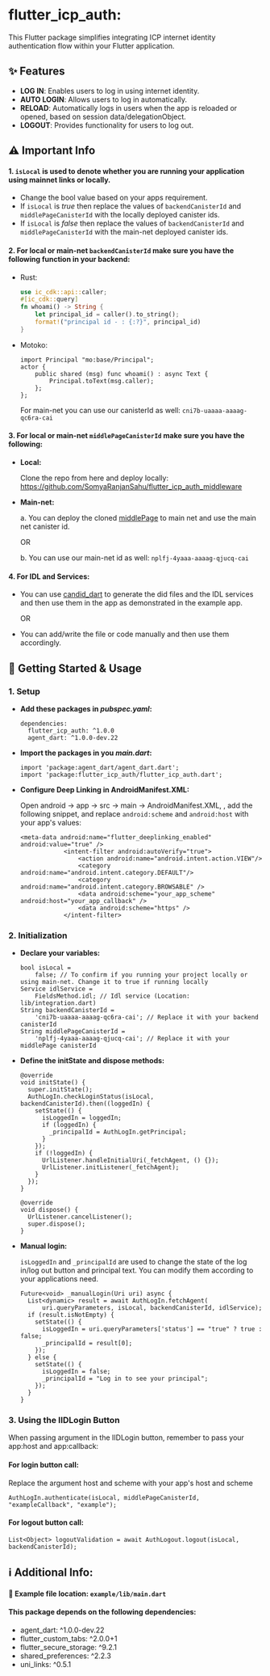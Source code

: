 # flutter_icp_auth:

This Flutter package simplifies integrating ICP internet identity authentication flow within your Flutter application.

## **✨ Features**

* **LOG IN**: Enables users to log in using internet identity.
* **AUTO LOGIN**: Allows users to log in automatically.
* **RELOAD**: Automatically logs in users when the app is reloaded or opened, based on session data/delegationObject.
* **LOGOUT**: Provides functionality for users to log out.

## **⚠️ Important Info**

#### 1. `isLocal` is used to denote whether you are running your application using mainnet links or locally.

* Change the bool value based on your apps requirement.
* If `isLocal` is *true* then replace the values of `backendCanisterId` and `middlePageCanisterId` with the locally deployed canister ids.
* If `isLocal` is *false* then  replace the values of `backendCanisterId` and `middlePageCanisterId` with the main-net deployed canister ids.

#### 2. For local or main-net `backendCanisterId` make sure you have the following function in your backend:

* Rust:

   ```rust
   use ic_cdk::api::caller;
   #[ic_cdk::query]
   fn whoami() -> String {
       let principal_id = caller().to_string();
       format!("principal id - : {:?}", principal_id)
   }
   ```

* Motoko:

   ```motoko
   import Principal "mo:base/Principal";
   actor {
       public shared (msg) func whoami() : async Text {
           Principal.toText(msg.caller);
       };
   };
   ```

  For main-net you can use our canisterId as well: `cni7b-uaaaa-aaaag-qc6ra-cai`

#### 3. For local or main-net `middlePageCanisterId` make sure you have the following:

* **Local:**

  Clone the repo from here and deploy locally: https://github.com/SomyaRanjanSahu/flutter_icp_auth_middleware

* **Main-net:**

  a. You can deploy the cloned [middlePage](https://github.com/SomyaRanjanSahu/flutter_icp_auth_middleware) to main net and use the main net canister id.

  OR

  b. You can use our main-net id as well: `nplfj-4yaaa-aaaag-qjucq-cai`

#### 4. For IDL and Services:

* You can use [candid_dart](https://pub.dev/packages/candid_dart) to generate the did files and the IDL services and then use them in the app as demonstrated in the example app.

  OR

* You can add/write the file or code manually and then use them accordingly.

## **🚀 Getting Started & Usage**

### **1. Setup**

* **Add these packages in *pubspec.yaml*:**

  ```
  dependencies:
    flutter_icp_auth: ^1.0.0
    agent_dart: ^1.0.0-dev.22
  ```

* **Import the packages in you *main.dart*:**

  ``` 
  import 'package:agent_dart/agent_dart.dart';
  import 'package:flutter_icp_auth/flutter_icp_auth.dart';
  ```

* **Configure Deep Linking in AndroidManifest.XML:**

  Open android → app → src → main → AndroidManifest.XML, , add the following snippet, and replace `android:scheme` and `android:host` with your app's values:

  ```
  <meta-data android:name="flutter_deeplinking_enabled" android:value="true" />
              <intent-filter android:autoVerify="true">
                  <action android:name="android.intent.action.VIEW"/>
                  <category android:name="android.intent.category.DEFAULT"/>
                  <category android:name="android.intent.category.BROWSABLE" />
                  <data android:scheme="your_app_scheme" android:host="your_app_callback" />
                  <data android:scheme="https" />
              </intent-filter>
  ```

### **2. Initialization**

* **Declare your variables:**

  ```
  bool isLocal =
      false; // To confirm if you running your project locally or using main-net. Change it to true if running locally
  Service idlService =
      FieldsMethod.idl; // Idl service (Location: lib/integration.dart)
  String backendCanisterId =
      'cni7b-uaaaa-aaaag-qc6ra-cai'; // Replace it with your backend canisterId
  String middlePageCanisterId =
      'nplfj-4yaaa-aaaag-qjucq-cai'; // Replace it with your middlePage canisterId
  ```

* **Define the initState and dispose methods:**

  ``` 
  @override
  void initState() {
    super.initState();
    AuthLogIn.checkLoginStatus(isLocal, backendCanisterId).then((loggedIn) {
      setState(() {
        isLoggedIn = loggedIn;
        if (loggedIn) {
          _principalId = AuthLogIn.getPrincipal;
        }
      });
      if (!loggedIn) {
        UrlListener.handleInitialUri(_fetchAgent, () {});
        UrlListener.initListener(_fetchAgent);
      }
    });
  }

  @override
  void dispose() {
    UrlListener.cancelListener();
    super.dispose();
  } 
  ```

* **Manual login:**

  `isLoggedIn` and `_principalId` are used to change the state of the log in/log out button and principal text. You can modify them according to your applications need.

  ```
  Future<void> _manualLogin(Uri uri) async {
    List<dynamic> result = await AuthLogIn.fetchAgent(
        uri.queryParameters, isLocal, backendCanisterId, idlService);
    if (result.isNotEmpty) {
      setState(() {
        isLoggedIn = uri.queryParameters['status'] == "true" ? true : false;
        _principalId = result[0];
      });
    } else {
      setState(() {
        isLoggedIn = false;
        _principalId = "Log in to see your principal";
      });
    }
  }
  ```    

### **3. Using the IIDLogin Button**

When passing argument in the IIDLogin button, remember to pass your app:host and app:callback:

#### For login button call:

Replace the argument host and scheme with your app's host and scheme

`AuthLogIn.authenticate(isLocal, middlePageCanisterId,
"exampleCallback", "example");`

#### For logout button call:

`List<Object> logoutValidation =
await AuthLogout.logout(isLocal, backendCanisterId);`

## **ℹ️ Additional Info:**

#### 📄 Example file location: `example/lib/main.dart`

#### This package depends on the following dependencies:

* agent_dart: ^1.0.0-dev.22
* flutter_custom_tabs: ^2.0.0+1
* flutter_secure_storage: ^9.2.1
* shared_preferences: ^2.2.3
* uni_links: ^0.5.1
